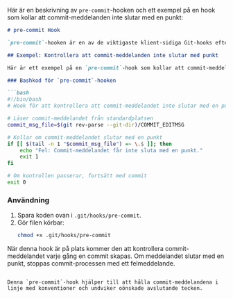 Här är en beskrivning av `pre-commit`-hooken och ett exempel på en hook som kollar att commit-meddelanden inte slutar med en punkt:

```markdown
# pre-commit Hook

`pre-commit`-hooken är en av de viktigaste klient-sidiga Git-hooks eftersom den körs innan en commit skapas. Detta gör att den kan stoppa commit-processen om vissa villkor inte är uppfyllda, vilket hjälper till att upprätthålla kodkvalitet och konventionsregler i projektet.

## Exempel: Kontrollera att commit-meddelanden inte slutar med punkt

Här är ett exempel på en `pre-commit`-hook som kollar att commit-meddelandet inte slutar med en punkt. Om commit-meddelandet gör det, avbryts commit-processen och ett felmeddelande visas.

### Bashkod för `pre-commit`-hooken

```bash
#!/bin/bash
# Hook för att kontrollera att commit-meddelandet inte slutar med en punkt.

# Läser commit-meddelandet från standardplatsen
commit_msg_file=$(git rev-parse --git-dir)/COMMIT_EDITMSG

# Kollar om commit-meddelandet slutar med en punkt
if [[ $(tail -n 1 "$commit_msg_file") =~ \.$ ]]; then
    echo "Fel: Commit-meddelandet får inte sluta med en punkt."
    exit 1
fi

# Om kontrollen passerar, fortsätt med commit
exit 0
```

### Användning

1. Spara koden ovan i `.git/hooks/pre-commit`.
2. Gör filen körbar:
   ```bash
   chmod +x .git/hooks/pre-commit
   ```

När denna hook är på plats kommer den att kontrollera commit-meddelandet varje gång en commit skapas. Om meddelandet slutar med en punkt, stoppas commit-processen med ett felmeddelande.
```

Denna `pre-commit`-hook hjälper till att hålla commit-meddelandena i linje med konventioner och undviker oönskade avslutande tecken.
